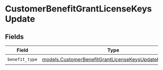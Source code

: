 # CustomerBenefitGrantLicenseKeysUpdate


## Fields

| Field                                                                                                                    | Type                                                                                                                     | Required                                                                                                                 | Description                                                                                                              |
| ------------------------------------------------------------------------------------------------------------------------ | ------------------------------------------------------------------------------------------------------------------------ | ------------------------------------------------------------------------------------------------------------------------ | ------------------------------------------------------------------------------------------------------------------------ |
| `benefit_type`                                                                                                           | [models.CustomerBenefitGrantLicenseKeysUpdateBenefitType](../models/customerbenefitgrantlicensekeysupdatebenefittype.md) | :heavy_check_mark:                                                                                                       | N/A                                                                                                                      |